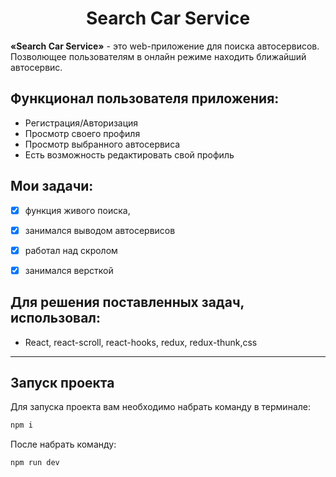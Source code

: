 <h1 align="center">Search Car Service  </h1>

**«Search Car Service»** - это web-приложение для поиска автосервисов. Позволющее пользователям в онлайн режиме находить ближайший автосервис.








##  Функционал пользователя приложения:

- Регистрация/Авторизация
- Просмотр своего профиля
- Просмотр выбранного автосервиса
- Есть возможность редактировать свой профиль



## Мои задачи: 

- [x] функция живого поиска,
- [x] занимался выводом автосервисов 
- [x] работал над скролом
- [x] занимался версткой



## Для решения поставленных задач, использовал:
- React, react-scroll, react-hooks, redux, redux-thunk,css

---





## Запуск проекта

Для запуска проекта вам необходимо набрать команду в терминале:

```javascript
npm i
```

После набрать команду:

```javascript
npm run dev
```
